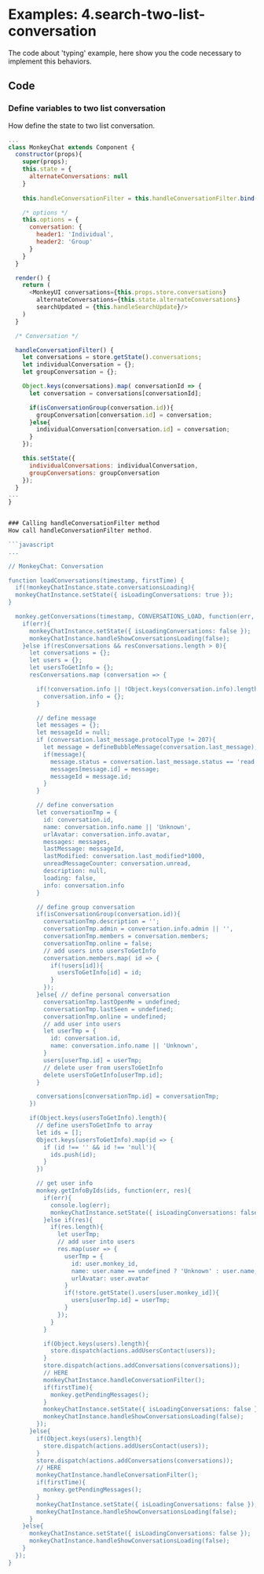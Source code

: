# Examples: 4.search-two-list-conversation

The code about 'typing' example, here show you the code necessary to implement this behaviors.

## Code
### Define variables to two list conversation
How define the state to two list conversation.

```javascript
...
class MonkeyChat extends Component {
  constructor(props){
    super(props);
    this.state = {
      alternateConversations: null
    }
    
    this.handleConversationFilter = this.handleConversationFilter.bind(this);

    /* options */
    this.options = {
      conversation: {
        header1: 'Individual',
        header2: 'Group'
      }
    }
  }

  render() {
    return (
      <MonkeyUI conversations={this.props.store.conversations}
        alternateConversations={this.state.alternateConversations}
        searchUpdated = {this.handleSearchUpdate}/>
    )
  }

  /* Conversation */

  handleConversationFilter() {
    let conversations = store.getState().conversations;
    let individualConversation = {};
    let groupConversation = {};

    Object.keys(conversations).map( conversationId => {
      let conversation = conversations[conversationId];

      if(isConversationGroup(conversation.id)){
        groupConversation[conversation.id] = conversation;
      }else{
        individualConversation[conversation.id] = conversation;
      }
    });

    this.setState({
      individualConversations: individualConversation,
      groupConversations: groupConversation
    });
  }
...
}


### Calling handleConversationFilter method
How call handleConversationFilter method.

```javascript
...

// MonkeyChat: Conversation

function loadConversations(timestamp, firstTime) {
  if(!monkeyChatInstance.state.conversationsLoading){
  monkeyChatInstance.setState({ isLoadingConversations: true });
}

  monkey.getConversations(timestamp, CONVERSATIONS_LOAD, function(err, resConversations){
    if(err){
      monkeyChatInstance.setState({ isLoadingConversations: false });
      monkeyChatInstance.handleShowConversationsLoading(false);
    }else if(resConversations && resConversations.length > 0){
      let conversations = {};
      let users = {};
      let usersToGetInfo = {};
      resConversations.map (conversation => {

        if(!conversation.info || !Object.keys(conversation.info).length){
          conversation.info = {};
        }

        // define message
        let messages = {};
        let messageId = null;
        if (conversation.last_message.protocolType != 207){
          let message = defineBubbleMessage(conversation.last_message);
          if(message){
            message.status = conversation.last_message.status == 'read' ? 52 : 51;
            messages[message.id] = message;
            messageId = message.id;	
          }
        }

        // define conversation
        let conversationTmp = {
          id: conversation.id,
          name: conversation.info.name || 'Unknown',
          urlAvatar: conversation.info.avatar,
          messages: messages,
          lastMessage: messageId,
          lastModified: conversation.last_modified*1000,
          unreadMessageCounter: conversation.unread,
          description: null,
          loading: false,
          info: conversation.info
        }

        // define group conversation
        if(isConversationGroup(conversation.id)){
          conversationTmp.description = '';
          conversationTmp.admin = conversation.info.admin || '',
          conversationTmp.members = conversation.members;
          conversationTmp.online = false;
          // add users into usersToGetInfo
          conversation.members.map( id => {
            if(!users[id]){
              usersToGetInfo[id] = id;
            }
          });
        }else{ // define personal conversation
          conversationTmp.lastOpenMe = undefined;
          conversationTmp.lastSeen = undefined;
          conversationTmp.online = undefined;
          // add user into users
          let userTmp = {
            id: conversation.id,
            name: conversation.info.name || 'Unknown',
          }
          users[userTmp.id] = userTmp;
          // delete user from usersToGetInfo
          delete usersToGetInfo[userTmp.id];
        }

        conversations[conversationTmp.id] = conversationTmp;
      })

      if(Object.keys(usersToGetInfo).length){
        // define usersToGetInfo to array
        let ids = [];
        Object.keys(usersToGetInfo).map(id => {
          if (id !== '' && id !== 'null'){
            ids.push(id);
          }
        })

        // get user info
        monkey.getInfoByIds(ids, function(err, res){
          if(err){
            console.log(err);
            monkeyChatInstance.setState({ isLoadingConversations: false });
          }else if(res){
            if(res.length){
              let userTmp;
              // add user into users
              res.map(user => {
                userTmp = {
                  id: user.monkey_id,
                  name: user.name == undefined ? 'Unknown' : user.name,
                  urlAvatar: user.avatar
                }
                if(!store.getState().users[user.monkey_id]){
                  users[userTmp.id] = userTmp;
                }
              });
            }
          }

          if(Object.keys(users).length){
            store.dispatch(actions.addUsersContact(users));
          }
          store.dispatch(actions.addConversations(conversations));
          // HERE
          monkeyChatInstance.handleConversationFilter();
          if(firstTime){
            monkey.getPendingMessages();
          }
          monkeyChatInstance.setState({ isLoadingConversations: false });
          monkeyChatInstance.handleShowConversationsLoading(false);
        });
      }else{
        if(Object.keys(users).length){
          store.dispatch(actions.addUsersContact(users));
        }
        store.dispatch(actions.addConversations(conversations));
        // HERE
        monkeyChatInstance.handleConversationFilter();
        if(firstTime){
          monkey.getPendingMessages();
        }
        monkeyChatInstance.setState({ isLoadingConversations: false });
        monkeyChatInstance.handleShowConversationsLoading(false);
      }
    }else{
      monkeyChatInstance.setState({ isLoadingConversations: false });
      monkeyChatInstance.handleShowConversationsLoading(false);
    }
  });
}

```
